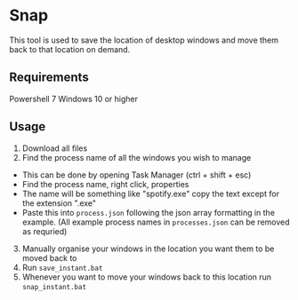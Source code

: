 # Snap

This tool is used to save the location of desktop windows and move them back to that location on demand.

## Requirements
Powershell 7
Windows 10 or higher

## Usage
1. Download all files
2. Find the process name of all the windows you wish to manage
- This can be done by opening Task Manager (ctrl + shift + esc)
- Find the process name, right click, properties
- The name will be something like "spotify.exe" copy the text except for the extension ".exe"
- Paste this into `process.json` following the json array formatting in the example.
(All example process names in `processes.json` can be removed as requried)
3. Manually organise your windows in the location you want them to be moved back to
4. Run `save_instant.bat`
5. Whenever you want to move your windows back to this location run `snap_instant.bat`
